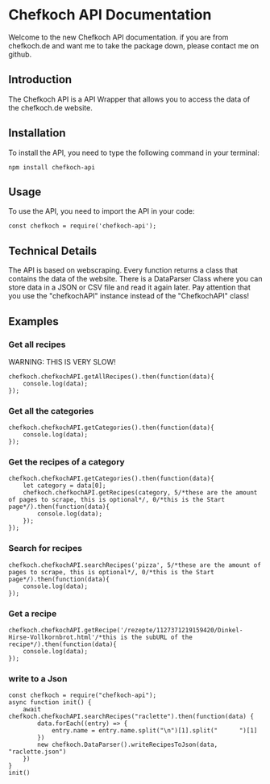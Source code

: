 # Chefkoch API Documentation
Welcome to the new Chefkoch API documentation.
if you are from chefkoch.de and want me to take the package down, please contact me on github.
## Introduction
The Chefkoch API is a API Wrapper that allows you to access the data of the chefkoch.de website.

## Installation
To install the API, you need to type the following command in your terminal:
```
npm install chefkoch-api
```

## Usage
To use the API, you need to import the API in your code:
```
const chefkoch = require('chefkoch-api');
```

## Technical Details
The API is based on webscraping.
Every function returns a class that contains the data of the website.
There is a DataParser Class where you can store data in a JSON or CSV file and read it again later.
Pay attention that you use the "chefkochAPI" instance instead of the "ChefkochAPI" class!
## Examples
### Get all recipes
WARNING: THIS IS VERY SLOW!
```
chefkoch.chefkochAPI.getAllRecipes().then(function(data){
    console.log(data);
});
```
### Get all the categories
```
chefkoch.chefkochAPI.getCategories().then(function(data){
    console.log(data);
});
```
### Get the recipes of a category
```
chefkoch.chefkochAPI.getCategories().then(function(data){
    let category = data[0];
    chefkoch.chefkochAPI.getRecipes(category, 5/*these are the amount of pages to scrape, this is optional*/, 0/*this is the Start page*/).then(function(data){
        console.log(data);
    });
});
```
### Search for recipes
```
chefkoch.chefkochAPI.searchRecipes('pizza', 5/*these are the amount of pages to scrape, this is optional*/, 0/*this is the Start page*/).then(function(data){
    console.log(data);
});
```
### Get a recipe
```
chefkoch.chefkochAPI.getRecipe('/rezepte/1127371219159420/Dinkel-Hirse-Vollkornbrot.html'/*this is the subURL of the recipe*/).then(function(data){
    console.log(data);
});
```
### write to a Json
```
const chefkoch = require("chefkoch-api");
async function init() {
    await chefkoch.chefkochAPI.searchRecipes("raclette").then(function(data) {
        data.forEach((entry) => {
            entry.name = entry.name.split("\n")[1].split("      ")[1]
        })
        new chefkoch.DataParser().writeRecipesToJson(data, "raclette.json")
    })
}
init()
```
